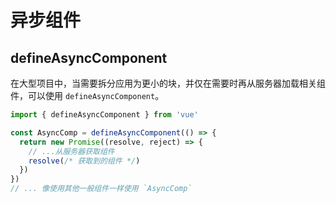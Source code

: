 # 异步组件

## defineAsyncComponent

在大型项目中，当需要拆分应用为更小的块，并仅在需要时再从服务器加载相关组件，可以使用 `defineAsyncComponent`。

~~~js
import { defineAsyncComponent } from 'vue'

const AsyncComp = defineAsyncComponent(() => {
  return new Promise((resolve, reject) => {
    // ...从服务器获取组件
    resolve(/* 获取到的组件 */)
  })
})
// ... 像使用其他一般组件一样使用 `AsyncComp`
~~~

